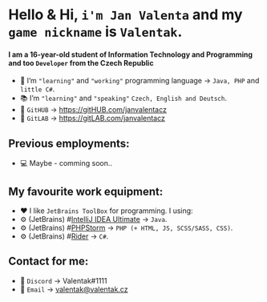 # Hello & Hi, `i'm Jan Valenta` and my `game nickname` is `Valentak`.
#### I am a 16-year-old student of Information Technology and Programming and too `Developer` from the Czech Republic 

- 🔧 I’m `"learning"` and `"working"` programming language -> `Java, PHP` and `little C#`.
- 📚 I’m `"learning"` and `"speaking"` `Czech, English and Deutsch`.
- 📑 `GitHUB` -> https://gitHUB.com/janvalentacz
- 📑 `GitLAB` -> https://gitLAB.com/janvalentacz


## Previous employments:
- 💻 Maybe - comming soon..


##  My favourite work equipment:
- ❤ I like `JetBrains ToolBox` for programming. I using:
- ⚙ (JetBrains) #[IntelliJ IDEA Ultimate](https://www.jetbrains.com/idea/) -> `Java`.
- ⚙ (JetBrains) #[PHPStorm](https://www.jetbrains.com/phpstorm/) -> `PHP (+ HTML, JS, SCSS/SASS, CSS)`.
- ⚙ (JetBrains) #[Rider](https://www.jetbrains.com/rider/) -> `C#`.


## Contact for me:
- 💬 `Discord` -> Valentak#1111
- 💬 `Email` -> valentak@valentak.cz


